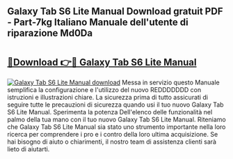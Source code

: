 ## Galaxy Tab S6 Lite Manual Download gratuit PDF - Part-7kg Italiano Manuale dell'utente di riparazione Md0Da

# <h2><a href="http://dfb4u7.blite.top/?on=Galaxy+Tab+S6+Lite+Manual">🔗Download 👉🔴 Galaxy Tab S6 Lite Manual</a></h2>

[![Galaxy Tab S6 Lite Manual download](https://i.imgur.com/lujVjoI.png)](http://dfb4u7.blite.top/?on=Galaxy+Tab+S6+Lite+Manual)
Messa in servizio questo Manuale semplifica la configurazione e l'utilizzo del nuovo REDDDDDDD con istruzioni e illustrazioni chiare. La sicurezza prima di tutto assicurati di seguire tutte le precauzioni di sicurezza quando usi il tuo nuovo Galaxy Tab S6 Lite Manual. Sperimenta la potenza Dell'elenco delle funzionalità nel palmo della tua mano con il tuo nuovo Galaxy Tab S6 Lite Manual. Riteniamo che Galaxy Tab S6 Lite Manual sia stato uno strumento importante nella loro ricerca per comprendere i pro e i contro della loro ultima acquisizione. Se hai bisogno di aiuto o chiarimenti, il nostro team di assistenza clienti sarà lieto di aiutarti.
